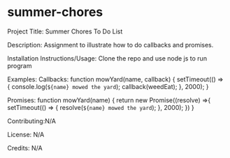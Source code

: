 # summer-chores
Project Title: Summer Chores To Do List

Description: Assignment to illustrate how to do callbacks and promises.

Installation Instructions/Usage: Clone the repo and use node js to run program

Examples: 
Callbacks:
function mowYard(name, callback) {
    setTimeout(() => {
        console.log(`${name} mowed the yard`);
        callback(weedEat);
    }, 2000);
}

Promises:
function mowYard(name) {
    return new Promise((resolve) =>{
        setTimeout(() => {
            resolve(`${name} mowed the yard`);
    }, 2000);
    }) 
}

Contributing:N/A

License: N/A

Credits: N/A